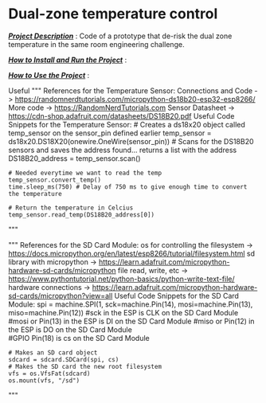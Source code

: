 # Dual-zone temperature control

**[*Project Description*](https://stackedit.io)** : Code of a prototype that de-risk the dual zone temperature in the same room engineering challenge.

**[*How to Install and Run the Project*](https://stackedit.io)** : 

**[*How to Use the Project*](https://stackedit.io)** :


Useful 
"""
References for the Temperature Sensor:
    Connections and Code -> https://randomnerdtutorials.com/micropython-ds18b20-esp32-esp8266/
    More code -> https://RandomNerdTutorials.com
    Sensor Datasheet -> https://cdn-shop.adafruit.com/datasheets/DS18B20.pdf
Useful Code Snippets for the Temperature Sensor:
    # Creates a ds18x20 object called temp_sensor on the sensor_pin defined earlier
    temp_sensor = ds18x20.DS18X20(onewire.OneWire(sensor_pin))
    # Scans for the DS18B20 sensors and saves the address found... returns a list with the address
    DS18B20_address = temp_sensor.scan()
        
    # Needed everytime we want to read the temp
    temp_sensor.convert_temp() 
    time.sleep_ms(750) # Delay of 750 ms to give enough time to convert the temperature
        
    # Return the temperature in Celcius
    temp_sensor.read_temp(DS18B20_address[0]) 
"""

"""
References for the SD Card Module:
    os for controlling the filesystem -> https://docs.micropython.org/en/latest/esp8266/tutorial/filesystem.html
    sd library with micropython -> https://learn.adafruit.com/micropython-hardware-sd-cards/micropython
    file read, write, etc -> https://www.pythontutorial.net/python-basics/python-write-text-file/
    hardware connections -> https://learn.adafruit.com/micropython-hardware-sd-cards/micropython?view=all
Useful Code Snippets for the SD Card Module:
    spi = machine.SPI(1, sck=machine.Pin(14), mosi=machine.Pin(13), miso=machine.Pin(12))
    #sck in the ESP is CLK on the SD Card Module
    #mosi or Pin(13) in the ESP is DI on the SD Card Module 
    #miso or Pin(12) in the ESP is DO on the SD Card Module  
    #GPIO Pin(18) is cs on the SD Card Module
        
    # Makes an SD card object  
    sdcard = sdcard.SDCard(spi, cs)
    # Makes the SD card the new root filesystem 
    vfs = os.VfsFat(sdcard)
    os.mount(vfs, "/sd")
"""
